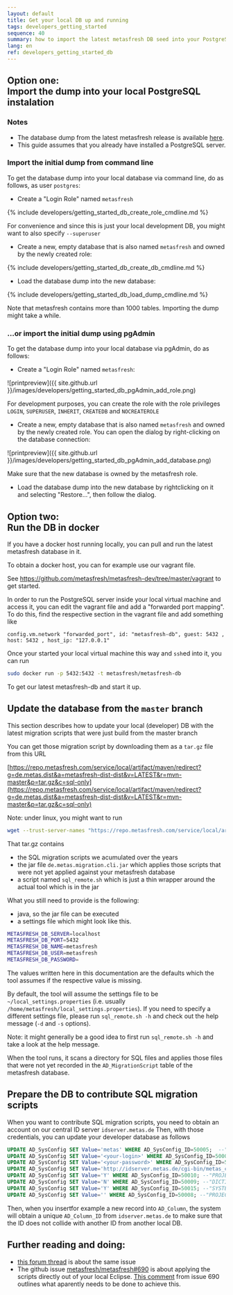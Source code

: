```yaml
---
layout: default
title: Get your local DB up and running
tags: developers_getting_started
sequence: 40
summary: how to import the latest metasfresh DB seed into your PostgreSQL database
lang: en
ref: developers_getting_started_db
---
```


## Option one:<br/>Import the dump into your local PostgreSQL instalation

### Notes

* The database dump from the latest metasfresh release is available [here](http://www.metasfresh.com/wp-content/releases/db_seeds/metasfresh_latest.pgdump).
* This guide assumes that you already have installed a PostgreSQL server.

### Import the initial dump from command line

To get the database dump into your local database via command line, do as follows, as user `postgres`:

* Create a "Login Role" named `metasfresh`

{% include developers/getting_started_db_create_role_cmdline.md %}

For convenience and since this is just your local development DB, you might want to also specify `--superuser`

* Create a new, empty database that is also named `metasfresh` and owned by the newly created role:

{% include developers/getting_started_db_create_db_cmdline.md %}

* Load the database dump into the new database:

{% include developers/getting_started_db_load_dump_cmdline.md %}

Note that metasfresh contains more than 1000 tables. Importing the dump might take a while.

### ...or import the initial dump using pgAdmin

To get the database dump into your local database via pgAdmin, do as follows:

* Create a "Login Role" named `metasfresh`:

![printpreview]({{ site.github.url }}/images/developers/getting_started_db_pgAdmin_add_role.png)

For development purposes, you can create the role with the role privileges `LOGIN`, `SUPERUSER`, `INHERIT`, `CREATEDB` and `NOCREATEROLE`

* Create a new, empty database that is also named `metasfresh` and owned by the newly created role. You can open the dialog by right-clicking on the database connection:

![printpreview]({{ site.github.url }}/images/developers/getting_started_db_pgAdmin_add_database.png)

Make sure that the new database is owned by the metasfresh role.

* Load the database dump into the new database by rightclicking on it and selecting "Restore...", then follow the dialog.

## Option two:<br/>Run the DB in docker

If you have a docker host running locally, you can pull and run the latest metasfresh database in it.

To obtain a docker host, you can for example use our vagrant file.

See https://github.com/metasfresh/metasfresh-dev/tree/master/vagrant to get started.

In order to run the PostgreSQL server inside your local virtual machine and access it,
you can edit the vagrant file and add a "forwarded port mapping".
To do this, find the respective section in the vagrant file and add something like

```
config.vm.network "forwarded_port", id: "metasfresh-db", guest: 5432 , host: 5432 , host_ip: "127.0.0.1"
```

Once your started your local virtual machine this way and `ssh`ed into it,
you can run
```bash
sudo docker run -p 5432:5432 -t metasfresh/metasfresh-db
```

To get our latest metasfresh-db and start it up.

## Update the database from the `master` branch

This section describes how to update your local (developer) DB with the latest migration scripts that were just build from the master branch

You can get those migration script by downloading them as a `tar.gz` file from this URL

[https://repo.metasfresh.com/service/local/artifact/maven/redirect?g=de.metas.dist&a=metasfresh-dist-dist&v=LATEST&r=mvn-master&p=tar.gz&c=sql-only](https://repo.metasfresh.com/service/local/artifact/maven/redirect?g=de.metas.dist&a=metasfresh-dist-dist&v=LATEST&r=mvn-master&p=tar.gz&c=sql-only)

Note: under linux, you might want to run
```bash
wget --trust-server-names "https://repo.metasfresh.com/service/local/artifact/maven/redirect?g=de.metas.dist&a=de.metas.endcustomer.mf15.dist&v=LATEST&r=mvn-master&p=tar.gz&c=sql-only"
```

That tar.gz contains
* the SQL migration scripts we acumulated over the years
* the jar file `de.metas.migration.cli.jar` which applies those scripts that were not yet applied against your metasfresh database
* a script named `sql_remote.sh` which is just a thin wrapper around the actual tool which is in the jar

What you still need to provide is the following:
* java, so the jar file can be executed
* a settings file which might look like this.

```bash
METASFRESH_DB_SERVER=localhost
METASFRESH_DB_PORT=5432
METASFRESH_DB_NAME=metasfresh
METASFRESH_DB_USER=metasfresh
METASFRESH_DB_PASSWORD=
```
The values written here in this documentation are the defaults which the tool assumes if the respective value is missing.

By default, the tool will assume the settings file to be `~/local_settings.properties` (i.e. usually `/home/metasfresh/local_settings.properties`).
If you need to specify a different settings file, please run `sql_remote.sh -h` and check out the help message (`-d` and `-s` options).

Note: it might generally be a good idea to first run `sql_remote.sh -h` and take a look at the help message.

When the tool runs, it scans a directory for SQL files and applies those files that were not yet recorded in the `AD_MigrationScript` table of the metasfresh database.

## Prepare the DB to contribute SQL migration scripts

When you want to contribute SQL migration scripts, you need to obtain an account on our central ID server `idserver.metas.de`
Then, with those credentials, you can update your developer database as follows

```sql
UPDATE AD_SysConfig SET Value='metas' WHERE AD_SysConfig_ID=50005;  --"PROJECT_ID_PROJECT"
UPDATE AD_SysConfig SET Value='<your-login>' WHERE AD_SysConfig_ID=50006;  --"PROJECT_ID_USER"
UPDATE AD_SysConfig SET Value='<your-password>' WHERE AD_SysConfig_ID=50007; --"PROJECT_ID_PASSWORD"
UPDATE AD_SysConfig SET Value='http://idserver.metas.de/cgi-bin/metas_central_id/get_ID' WHERE AD_SysConfig_ID=50004; --"PROJECT_ID_WEBSITE"
UPDATE AD_SysConfig SET Value='Y' WHERE AD_SysConfig_ID=50010; --"PROJECT_ID_USE_CENTRALIZED_ID"
UPDATE AD_SysConfig SET Value='N' WHERE AD_SysConfig_ID=50009; --"DICTIONARY_ID_USE_CENTRALIZED_ID"
UPDATE AD_SysConfig SET Value='Y' WHERE AD_SysConfig_ID=50015; --"SYSTEM_INSERT_CHANGELOG"
UPDATE AD_SysConfig SET Value='' WHERE AD_SysConfig_ID=50008; --"PROJECT_ID_COMMENTS"
```

Then, when you insertfor example a new record into `AD_Column`, the system will obtain a unique `AD_Column_ID` from `idserver.metas.de` to make sure that the ID does not collide with another ID from another local DB.

## Further reading and doing:

* [this forum thread](https://forum.metasfresh.org/t/how-to-update-database-in-local-dev-env/428) is about the same issue
* The github issue [metasfresh/metasfresh#690](https://github.com/metasfresh/metasfresh/issues/690) is about applying the scripts directly out of your local Eclipse. [This comment](https://github.com/metasfresh/metasfresh/issues/690#issuecomment-269940848) from issue 690 outlines what aparently needs to be done to achieve this.

